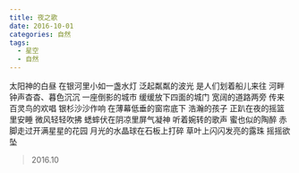 ```yaml
---
title: 夜之歌
date: 2016-10-01
categories: 自然
tags:
  - 星空
  - 自然
---
```


太阳神的白昼
在银河里小如一盏水灯<!--more-->
泛起粼粼的波光
是人们划着船儿来往
河畔钟声杳杳、暮色沉沉
一座倒影的城市
缓缓放下四面的城门
宽阔的道路两旁
传来百灵鸟的欢唱
银杉沙沙作响
在薄幕低垂的窗帘底下
浩瀚的孩子
正趴在夜的摇篮里安睡
微风轻轻吹拂
蟋蟀伏在阴凉里屏气凝神
听着婉转的歌声
蜜也似的陶醉
赤脚走过开满星星的花园
月光的水晶球在石板上打碎
草叶上闪闪发亮的露珠
摇摇欲坠

> 2016.10